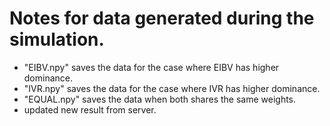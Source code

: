 # Notes for data generated during the simulation. 

- "EIBV.npy" saves the data for the case where EIBV has higher dominance. 
- "IVR.npy" saves the data for the case where IVR has higher dominance. 
- "EQUAL.npy" saves the data when both shares the same weights. 
- updated new result from server. 
